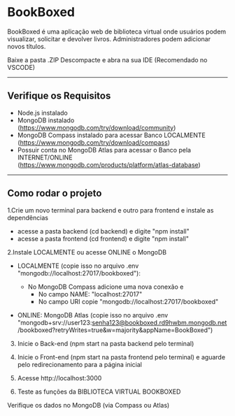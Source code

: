 # BookBoxed

BookBoxed é uma aplicação web de biblioteca virtual onde usuários podem visualizar, solicitar e devolver livros. Administradores podem adicionar novos títulos.

Baixe a pasta .ZIP
Descompacte e abra na sua IDE (Recomendado no VSCODE)

---
## Verifique os Requisitos

- Node.js instalado
- MongoDB instalado (https://www.mongodb.com/try/download/community)
- MongoDB Compass instalado para acessar Banco LOCALMENTE (https://www.mongodb.com/try/download/compass)
- Possuir conta no MongoDB Atlas para acessar o Banco pela INTERNET/ONLINE (https://www.mongodb.com/products/platform/atlas-database)

---

## Como rodar o projeto

1.Crie um novo terminal para backend e outro para frontend e instale as dependências

  - acesse a pasta backend (cd backend) e digite "npm install"
  - acesse a pasta frontend (cd frontend) e digite "npm install"

2.Instale LOCALMENTE ou acesse ONLINE o MongoDB

- LOCALMENTE (copie isso no arquivo .env "mongodb://localhost:27017/bookboxed"):
  - No MongoDB Compass adicione uma nova conexão e
    - No campo NAME: "localhost:27017"
    - No campo  URI copie "mongodb://localhost:27017/bookboxed"

- ONLINE: MongoDB Atlas (copie isso no arquivo .env "mongodb+srv://user123:senha123@bookboxed.rd9hwbm.mongodb.net/bookboxed?retryWrites=true&w=majority&appName=BookBoxed")

3. Inicie o Back-end (npm start na pasta backend pelo terminal)

4. Inicie o Front-end (npm start na pasta frontend pelo terminal) e aguarde pelo redirecionamento para a página inicial


6. Acesse http://localhost:3000
   
7. Teste as funções da BIBLIOTECA VIRTUAL BOOKBOXED

Verifique os dados no MongoDB (via Compass ou Atlas)

